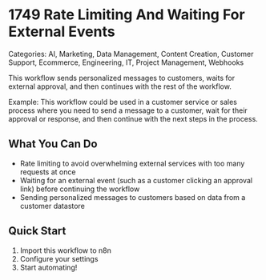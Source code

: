 # 1749 Rate Limiting And Waiting For External Events

Categories: AI, Marketing, Data Management, Content Creation, Customer Support, Ecommerce, Engineering, IT, Project Management, Webhooks

This workflow sends personalized messages to customers, waits for external approval, and then continues with the rest of the workflow.

Example: This workflow could be used in a customer service or sales process where you need to send a message to a customer, wait for their approval or response, and then continue with the next steps in the process.

## What You Can Do
- Rate limiting to avoid overwhelming external services with too many requests at once
- Waiting for an external event (such as a customer clicking an approval link) before continuing the workflow
- Sending personalized messages to customers based on data from a customer datastore

## Quick Start
1. Import this workflow to n8n
2. Configure your settings
3. Start automating!


